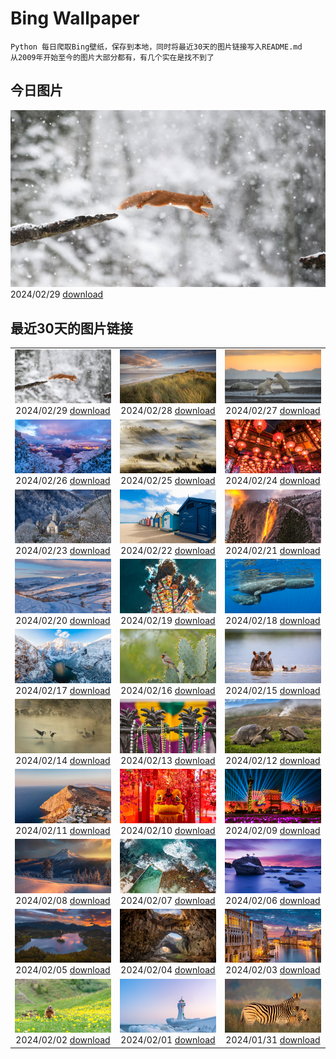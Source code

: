 # Bing Wallpaper

```
Python 每日爬取Bing壁纸，保存到本地，同时将最近30天的图片链接写入README.md
从2009年开始至今的图片大部分都有，有几个实在是找不到了
```



## 今日图片


![](./images/2024/02/29/LeapingSquirrel_ZH-CN9112090462_1920x1080_2024-02-29.jpg)2024/02/29 [download](./images/2024/02/29/LeapingSquirrel_ZH-CN9112090462_1920x1080_2024-02-29.jpg)

## 最近30天的图片链接


|      |      |      |
| :----: | :----: | :----: |
|![](./images/2024/02/29/LeapingSquirrel_ZH-CN9112090462_1920x1080_2024-02-29.jpg)2024/02/29 [download](./images/2024/02/29/LeapingSquirrel_ZH-CN9112090462_1920x1080_2024-02-29.jpg)|![](./images/2024/02/28/BamburghCastleUK_ZH-CN3201531782_1920x1080_2024-02-28.jpg)2024/02/28 [download](./images/2024/02/28/BamburghCastleUK_ZH-CN3201531782_1920x1080_2024-02-28.jpg)|![](./images/2024/02/27/PolarBearCubs_ZH-CN2913942257_1920x1080_2024-02-27.jpg)2024/02/27 [download](./images/2024/02/27/PolarBearCubs_ZH-CN2913942257_1920x1080_2024-02-27.jpg)|
|![](./images/2024/02/26/GrandCanyonWinter_ZH-CN2640803517_1920x1080_2024-02-26.jpg)2024/02/26 [download](./images/2024/02/26/GrandCanyonWinter_ZH-CN2640803517_1920x1080_2024-02-26.jpg)|![](./images/2024/02/25/MtPrevostDuncan_ZH-CN2333619635_1920x1080_2024-02-25.jpg)2024/02/25 [download](./images/2024/02/25/MtPrevostDuncan_ZH-CN2333619635_1920x1080_2024-02-25.jpg)|![](./images/2024/02/24/LaternFestival2024_ZH-CN8050981828_1920x1080_2024-02-24.jpg)2024/02/24 [download](./images/2024/02/24/LaternFestival2024_ZH-CN8050981828_1920x1080_2024-02-24.jpg)|
|![](./images/2024/02/23/HaghartsinMonastery_ZH-CN1705226096_1920x1080_2024-02-23.jpg)2024/02/23 [download](./images/2024/02/23/HaghartsinMonastery_ZH-CN1705226096_1920x1080_2024-02-23.jpg)|![](./images/2024/02/22/BrightonBoxes_ZH-CN0947219018_1920x1080_2024-02-22.jpg)2024/02/22 [download](./images/2024/02/22/BrightonBoxes_ZH-CN0947219018_1920x1080_2024-02-22.jpg)|![](./images/2024/02/21/YosemiteFirefall_ZH-CN2236242565_1920x1080_2024-02-21.jpg)2024/02/21 [download](./images/2024/02/21/YosemiteFirefall_ZH-CN2236242565_1920x1080_2024-02-21.jpg)|
|![](./images/2024/02/20/PeakDistrictNP_ZH-CN1987784653_1920x1080_2024-02-20.jpg)2024/02/20 [download](./images/2024/02/20/PeakDistrictNP_ZH-CN1987784653_1920x1080_2024-02-20.jpg)|![](./images/2024/02/19/CarnavalTenerife_ZH-CN1559136778_1920x1080_2024-02-19.jpg)2024/02/19 [download](./images/2024/02/19/CarnavalTenerife_ZH-CN1559136778_1920x1080_2024-02-19.jpg)|![](./images/2024/02/18/DominicaWhales_ZH-CN1293650397_1920x1080_2024-02-18.jpg)2024/02/18 [download](./images/2024/02/18/DominicaWhales_ZH-CN1293650397_1920x1080_2024-02-18.jpg)|
|![](./images/2024/02/17/LakeDolomites_ZH-CN2317113886_1920x1080_2024-02-17.jpg)2024/02/17 [download](./images/2024/02/17/LakeDolomites_ZH-CN2317113886_1920x1080_2024-02-17.jpg)|![](./images/2024/02/16/BackyardBird_ZH-CN0522695977_1920x1080_2024-02-16.jpg)2024/02/16 [download](./images/2024/02/16/BackyardBird_ZH-CN0522695977_1920x1080_2024-02-16.jpg)|![](./images/2024/02/15/HippopotamusDay_ZH-CN0518367336_1920x1080_2024-02-15.jpg)2024/02/15 [download](./images/2024/02/15/HippopotamusDay_ZH-CN0518367336_1920x1080_2024-02-15.jpg)|
|![](./images/2024/02/14/BowingCrane_ZH-CN0143761293_1920x1080_2024-02-14.jpg)2024/02/14 [download](./images/2024/02/14/BowingCrane_ZH-CN0143761293_1920x1080_2024-02-14.jpg)|![](./images/2024/02/13/MarignyBeads_ZH-CN9346804869_1920x1080_2024-02-13.jpg)2024/02/13 [download](./images/2024/02/13/MarignyBeads_ZH-CN9346804869_1920x1080_2024-02-13.jpg)|![](./images/2024/02/12/GiantTortoise_ZH-CN9220903689_1920x1080_2024-02-12.jpg)2024/02/12 [download](./images/2024/02/12/GiantTortoise_ZH-CN9220903689_1920x1080_2024-02-12.jpg)|
|![](./images/2024/02/11/FolegandrosGreece_ZH-CN7803666477_1920x1080_2024-02-11.jpg)2024/02/11 [download](./images/2024/02/11/FolegandrosGreece_ZH-CN7803666477_1920x1080_2024-02-11.jpg)|![](./images/2024/02/10/SpringFestival2024_ZH-CN7514007541_1920x1080_2024-02-10.jpg)2024/02/10 [download](./images/2024/02/10/SpringFestival2024_ZH-CN7514007541_1920x1080_2024-02-10.jpg)|![](./images/2024/02/09/ChineseNewYearEve2024_ZH-CN7153418405_1920x1080_2024-02-09.jpg)2024/02/09 [download](./images/2024/02/09/ChineseNewYearEve2024_ZH-CN7153418405_1920x1080_2024-02-09.jpg)|
|![](./images/2024/02/08/MtHoodOregon_ZH-CN6068357532_1920x1080_2024-02-08.jpg)2024/02/08 [download](./images/2024/02/08/MtHoodOregon_ZH-CN6068357532_1920x1080_2024-02-08.jpg)|![](./images/2024/02/07/StJamesPool_ZH-CN5930624359_1920x1080_2024-02-07.jpg)2024/02/07 [download](./images/2024/02/07/StJamesPool_ZH-CN5930624359_1920x1080_2024-02-07.jpg)|![](./images/2024/02/06/LakeTahoeRock_ZH-CN5770740919_1920x1080_2024-02-06.jpg)2024/02/06 [download](./images/2024/02/06/LakeTahoeRock_ZH-CN5770740919_1920x1080_2024-02-06.jpg)|
|![](./images/2024/02/05/LakeBledSunrise_ZH-CN5580697031_1920x1080_2024-02-05.jpg)2024/02/05 [download](./images/2024/02/05/LakeBledSunrise_ZH-CN5580697031_1920x1080_2024-02-05.jpg)|![](./images/2024/02/04/DevetashkaCave_ZH-CN5186222166_1920x1080_2024-02-04.jpg)2024/02/04 [download](./images/2024/02/04/DevetashkaCave_ZH-CN5186222166_1920x1080_2024-02-04.jpg)|![](./images/2024/02/03/VeniceCarnival_ZH-CN4965898587_1920x1080_2024-02-03.jpg)2024/02/03 [download](./images/2024/02/03/VeniceCarnival_ZH-CN4965898587_1920x1080_2024-02-03.jpg)|
|![](./images/2024/02/02/AlpineMarmot_ZH-CN3818584615_1920x1080_2024-02-02.jpg)2024/02/02 [download](./images/2024/02/02/AlpineMarmot_ZH-CN3818584615_1920x1080_2024-02-02.jpg)|![](./images/2024/02/01/HalbinselJasmund_ZH-CN2110869056_1920x1080_2024-02-01.jpg)2024/02/01 [download](./images/2024/02/01/HalbinselJasmund_ZH-CN2110869056_1920x1080_2024-02-01.jpg)|![](./images/2024/01/31/ZebraMother_ZH-CN1947314869_1920x1080_2024-01-31.jpg)2024/01/31 [download](./images/2024/01/31/ZebraMother_ZH-CN1947314869_1920x1080_2024-01-31.jpg)|


